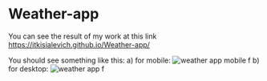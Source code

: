 # Weather-app
You can see the result of my work at this link https://itkisialevich.github.io/Weather-app/

You should see something like this:
a) for mobile:
![weather app mobile f](https://user-images.githubusercontent.com/81373639/132329984-e6110ca7-2ac4-4ea0-a192-2b7d0329a0d7.png)
b) for desktop:
![weather app  f](https://user-images.githubusercontent.com/81373639/132331458-b34dc59e-0f25-48d4-adc3-8db957a8d3d6.png)



